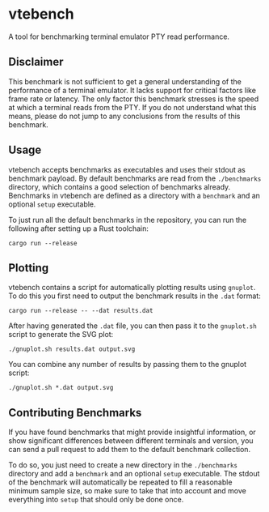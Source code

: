 # vtebench

A tool for benchmarking terminal emulator PTY read performance.

## Disclaimer

This benchmark is not sufficient to get a general understanding of the
performance of a terminal emulator. It lacks support for critical factors like
frame rate or latency. The only factor this benchmark stresses is the speed at
which a terminal reads from the PTY. If you do not understand what this means,
please do not jump to any conclusions from the results of this benchmark.

## Usage

vtebench accepts benchmarks as executables and uses their stdout as benchmark
payload. By default benchmarks are read from the `./benchmarks` directory, which
contains a good selection of benchmarks already. Benchmarks in vtebench are
defined as a directory with a `benchmark` and an optional `setup` executable.

To just run all the default benchmarks in the repository, you can run the
following after setting up a Rust toolchain:

```
cargo run --release
```

## Plotting

vtebench contains a script for automatically plotting results using `gnuplot`.
To do this you first need to output the benchmark results in the `.dat` format:

```
cargo run --release -- --dat results.dat
```

After having generated the `.dat` file, you can then pass it to the `gnuplot.sh`
script to generate the SVG plot:

```
./gnuplot.sh results.dat output.svg
```

You can combine any number of results by passing them to the gnuplot script:

```
./gnuplot.sh *.dat output.svg
```

## Contributing Benchmarks

If you have found benchmarks that might provide insightful information, or show
significant differences between different terminals and version, you can send a
pull request to add them to the default benchmark collection.

To do so, you just need to create a new directory in the `./benchmarks`
directory and add a `benchmark` and an optional `setup` executable. The stdout
of the benchmark will automatically be repeated to fill a reasonable minimum
sample size, so make sure to take that into account and move everything into
`setup` that should only be done once.
